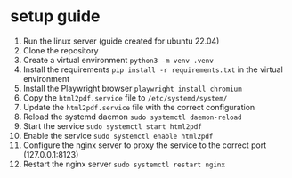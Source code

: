 # setup guide
1. Run the linux server (guide created for ubuntu 22.04)
2. Clone the repository
3. Create a virtual environment `python3 -m venv .venv`
4. Install the requirements `pip install -r requirements.txt` in the virtual environment
5. Install the Playwright browser `playwright install chromium`
6. Copy the `html2pdf.service` file to `/etc/systemd/system/`
7. Update the `html2pdf.service` file with the correct configuration
8. Reload the systemd daemon `sudo systemctl daemon-reload`
9. Start the service `sudo systemctl start html2pdf`
10. Enable the service `sudo systemctl enable html2pdf`
11. Configure the nginx server to proxy the service to the correct port (127.0.0.1:8123)
12. Restart the nginx server `sudo systemctl restart nginx`
